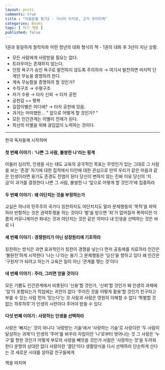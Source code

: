 ```yaml
---
layout: posts
comments: true
title : "미움받을 용기2 - 기시미 이치로, 고가 후미타케"
categories: Books
tags: [ 자기 개발 ]
published: false
---
```


1권과 동일하게 철학자와 어떤 청년의 대화 형식의 책 - 1권의 대화 후 3년이 지난 상황.

- 모든 사람에게 사랑받을 필요는 없다.
- 트라우마는 존재하지 않는다.
- 인정 욕구가 승인 욕구로 발전하지 않도록 주의하자 → 여기서 발전하면 마지막 단계인 무능을 증명하려 한다.
- 계속 무능함을 증명하려 할 것인가?
- 수직구조 → 수평구조
- 자기 수용 → 타자 신뢰 → 타자 공헌
- 공헌감 == 행복
- 길잡이별은 어디에? → 타자 공헌에 있음.
- 과거는 어떠했든... " 앞으로 어떻게 할 것인가? "
- 모든 인간관계는 이별이 전제가 된다.
- 최선의 이별을 위해 끊임없이 노력하는 것이다.

---

한국 독자들께
시작하며

#### 첫 번째 이야기 : ‘나쁜 그 사람, 불쌍한 나’라는 핑계

아들러 심리학, 인생을 사는 태도
교육의 궁극적인 목표는 무엇인가
있는 그대로 그 사람을 보는 ‘존경’
자기에 대한 집착에서 타인에 대한 관심으로
만약 우리가 같은 마음과 같은 인생이라면
용기도 존경도 전염이 된다
당신이 변하지 않는 진짜 이유
당신의 ‘지금’이 과거를 결정한다
나쁜 그 사람, 불쌍한 나
‘앞으로 어떻게 할 것인가’에 집중하라

#### 두 번째 이야기 : 왜 야단치는 것을 부정하는가

교실은 하나의 민주주의 국가다
칭찬하지도 야단치지도 말라
문제행동의 ‘목적’을 파악하라
반항하는 것은 권력투쟁을 하는 것이다
‘벌’을 받으면 ‘죄’가 없어질까
폭력이란 이름의 커뮤니케이션
화내는 것과 야단치는 것은 같은 의미다
내 인생을 선택하는 것은 바로 나

#### 세 번째 이야기 : 경쟁원리가 아닌 성장원리에 기초하라

칭찬하는 방식은 과연 효과적인가
칭찬이 경쟁을 낳는다
먼저 공동체를 치료하라
인간은 ‘불완전’하게 시작한다
‘나는 나’라는 용기
그 문제행동은 ‘당신’을 향하고 있다
왜 인간은 ‘구원자’가 되려고 하는가
교육은 일이 아닌 ‘관계를 맺는 것’이다

#### 네 번째 이야기 : 주라, 그러면 얻을 것이다

모든 기쁨도 인간관계에서 비롯된다
‘신용’할 것인가, ‘신뢰’할 것인가
왜 인생의 과제에 ‘일’이 포함되는가
직업에는 귀천이 없다
‘주어진 것을 어떻게 활용’할 것인가
친구라고 부를 수 있는 사람
먼저 ‘믿는다’는 것
사람과 사람은 영원히 이해할 수 없다
‘특별할 것 없는 하루하루’가 인생의 시련이다
주어야 받을 수 있다

#### 다섯 번째 이야기 : 사랑하는 인생을 선택하라

사랑은 ‘빠지는’ 것이 아니다
‘사랑받는 기술’에서 ‘사랑하는 기술’로
사랑이란 ‘두 사람이 달성하는 과제’다
인생의 ‘주어’를 바꾸라
자립이란 ‘나’로부터 벗어나는 것
그 사랑은 ‘누구’를 향한 것인가
어떻게 부모의 사랑을 빼앗을 것인가
사람은 ‘사랑하는 것’을 두려워한다
운명의 상대란 없다
사랑이란 ‘결단’이다
생활양식을 다시 선택하라
단순하게 산다는 것
새로운 시대를 살아갈 친구들에게

책을 마치며
